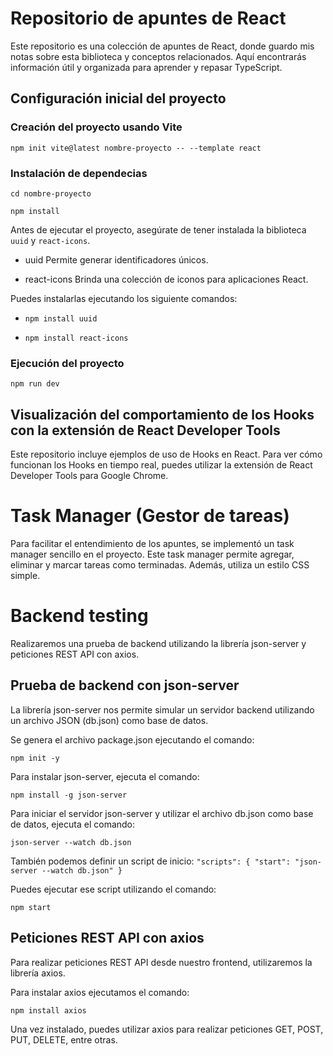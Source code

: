 # Repositorio de apuntes de React

Este repositorio es una colección de apuntes de React, donde guardo mis notas sobre esta biblioteca y conceptos relacionados. Aquí encontrarás información útil y organizada para aprender y repasar TypeScript.

## Configuración inicial del proyecto

### Creación del proyecto usando Vite

`npm init vite@latest nombre-proyecto -- --template react`

### Instalación de dependecias

`cd nombre-proyecto`

`npm install`

Antes de ejecutar el proyecto, asegúrate de tener instalada la biblioteca `uuid` y `react-icons`.

- uuid Permite generar identificadores únicos.

- react-icons Brinda una colección de iconos para aplicaciones React.

Puedes instalarlas ejecutando los siguiente comandos:

- `npm install uuid`

- `npm install react-icons`

### Ejecución del proyecto

`npm run dev`

## Visualización del comportamiento de los Hooks con la extensión de React Developer Tools

Este repositorio incluye ejemplos de uso de Hooks en React. Para ver cómo funcionan los Hooks en tiempo real, puedes utilizar la extensión de React Developer Tools para Google Chrome.

# Task Manager (Gestor de tareas)
Para facilitar el entendimiento de los apuntes, se implementó un task manager sencillo en el proyecto. Este task manager permite agregar, eliminar y marcar tareas como terminadas. Además, utiliza un estilo CSS simple.

# Backend testing

 Realizaremos una prueba de backend utilizando la librería json-server y peticiones REST API con axios.

## Prueba de backend con json-server

La librería json-server nos permite simular un servidor backend utilizando un archivo JSON (db.json) como base de datos.

Se genera el archivo package.json ejecutando el comando:

`npm init -y`

Para instalar json-server, ejecuta el comando:

`npm install -g json-server`

Para iniciar el servidor json-server y utilizar el archivo db.json como base de datos, ejecuta el comando:

`json-server --watch db.json`

También podemos definir un script de inicio:
`"scripts": {
    "start": "json-server --watch db.json"
}`

Puedes ejecutar ese script utilizando el comando:

`npm start`

## Peticiones REST API con axios
Para realizar peticiones REST API desde nuestro frontend, utilizaremos la librería axios.

Para instalar axios ejecutamos el comando:

`npm install axios`

Una vez instalado, puedes utilizar axios para realizar peticiones GET, POST, PUT, DELETE, entre otras.